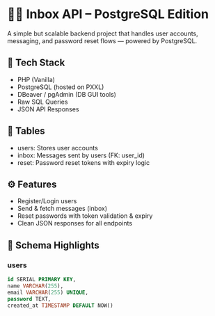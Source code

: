 # 🥷🏼 Inbox API – PostgreSQL Edition

A simple but scalable backend project that handles user accounts, messaging, and password reset flows — powered by PostgreSQL.

## 🔧 Tech Stack
- PHP (Vanilla)
- PostgreSQL (hosted on PXXL)
- DBeaver / pgAdmin (DB GUI tools)
- Raw SQL Queries
- JSON API Responses

## 📂 Tables
- users: Stores user accounts  
- inbox: Messages sent by users (FK: user_id)  
- reset: Password reset tokens with expiry logic  

## ⚙ Features
- Register/Login users  
- Send & fetch messages (inbox)  
- Reset passwords with token validation & expiry  
- Clean JSON responses for all endpoints  

## 🧠 Schema Highlights

### users
```sql
id SERIAL PRIMARY KEY,
name VARCHAR(255),
email VARCHAR(255) UNIQUE,
password TEXT,
created_at TIMESTAMP DEFAULT NOW()